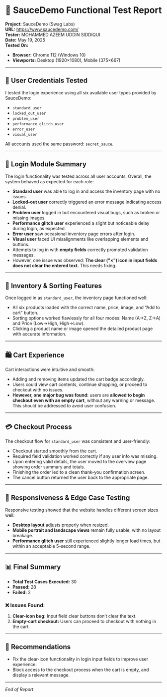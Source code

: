 # 🧪 SauceDemo Functional Test Report

**Project:** SauceDemo (Swag Labs)  
**URL:** https://www.saucedemo.com/  
**Tester:** MOHAMMED AZEEM UDDIN SIDDIQUI  
**Date:** May 19, 2025  
**Tested On:**  
- **Browser:** Chrome 112 (Windows 10)  
- **Viewports:** Desktop (1920×1080), Mobile (375×667)

---

## 🚀 User Credentials Tested

I tested the login experience using all six available user types provided by SauceDemo:

- `standard_user`  
- `locked_out_user`  
- `problem_user`  
- `performance_glitch_user`  
- `error_user`  
- `visual_user`  

All accounts used the same password: `secret_sauce`.

---

## 🔐 Login Module Summary

The login functionality was tested across all user accounts. Overall, the system behaved as expected for each role:

- **Standard user** was able to log in and access the inventory page with no issues.  
- **Locked-out user** correctly triggered an error message indicating access denial.  
- **Problem user** logged in but encountered visual bugs, such as broken or missing images.  
- **Performance glitch user** experienced a slight but noticeable delay during login, as expected.  
- **Error user** saw occasional inventory page errors after login.  
- **Visual user** faced UI misalignments like overlapping elements and buttons.  
- Attempts to log in with **empty fields** correctly prompted validation messages.  
- However, one issue was observed: **The clear ("×") icon in input fields does not clear the entered text.** This needs fixing.

---

## 🛒 Inventory & Sorting Features

Once logged in as `standard_user`, the inventory page functioned well:

- All six products loaded with the correct name, price, image, and “Add to cart” button.  
- Sorting options worked flawlessly for all four modes: Name (A→Z, Z→A) and Price (Low→High, High→Low).  
- Clicking a product name or image opened the detailed product page with accurate information.

---

## 🛍️ Cart Experience

Cart interactions were intuitive and smooth:

- Adding and removing items updated the cart badge accordingly.  
- Users could view cart contents, continue shopping, or proceed to checkout with no issues.  
- **However, one major bug was found:** users are **allowed to begin checkout even with an empty cart**, without any warning or message. This should be addressed to avoid user confusion.

---

## 💳 Checkout Process

The checkout flow for `standard_user` was consistent and user-friendly:

- Checkout started smoothly from the cart.  
- Required field validation worked correctly if any user info was missing.  
- Upon entering valid details, the user moved to the overview page showing order summary and totals.  
- Finishing the order led to a clean thank-you confirmation screen.  
- The cancel button returned the user back to the appropriate page.

---

## 📱 Responsiveness & Edge Case Testing

Responsive testing showed that the website handles different screen sizes well:

- **Desktop layout** adjusts properly when resized.  
- **Mobile portrait and landscape views** remain fully usable, with no layout breakage.  
- **Performance glitch user** still experienced slightly longer load times, but within an acceptable 5-second range.

---

## 📊 Final Summary

- **Total Test Cases Executed:** 30  
- **Passed:** 28  
- **Failed:** 2  

### ❌ Issues Found:
1. **Clear-icon bug:** Input field clear buttons don’t clear the text.  
2. **Empty-cart checkout:** Users can proceed to checkout with nothing in the cart.

---

## 📌 Recommendations

- Fix the clear-icon functionality in login input fields to improve user experience.  
- Block access to the checkout process when the cart is empty, and display a relevant message.

---

*End of Report*
